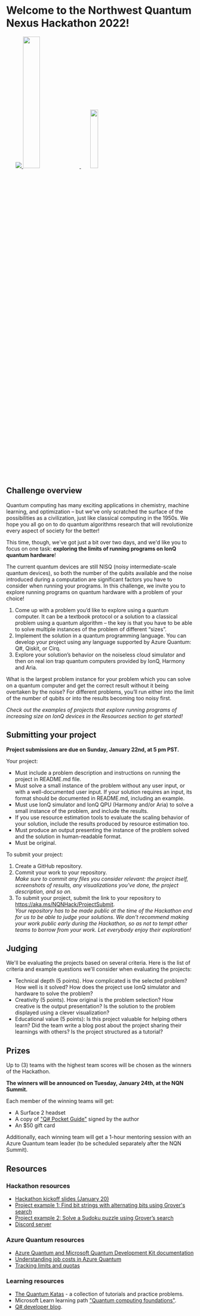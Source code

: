 # Welcome to the Northwest Quantum Nexus Hackathon 2022!

<p align="left">
  <a href="https://nwquantum.com/" target="_blank"><img src="https://nwquantum.com/wp-content/uploads/2020/09/NQN_Logo_03042019_65px.png" style="padding-left: 5%"/> </a>
  <a href="https://azure.microsoft.com/en-us/solutions/quantum-computing/" target="_blank"><img src="https://user-images.githubusercontent.com/10100490/151488491-609828a4-cd1f-4076-b5b2-a8d9fc2d0fa4.png" width="30%"/> </a>
  <a href="https://ionq.com/" target="_blank"><img src="https://user-images.githubusercontent.com/10100490/151488159-da95eb05-9277-4abe-b1ba-b49871d563ed.svg" width="20%" style="padding: 1%;padding-left: 5%"/></a>
</p>

## Challenge overview

Quantum computing has many exciting applications in chemistry, machine learning, and optimization – but we've only scratched the surface of the possibilities as a civilization, just like classical computing in the 1950s. We hope you all go on to do quantum algorithms research that will revolutionize every aspect of society for the better!

This time, though, we've got just a bit over two days, and we'd like you to focus on one task: **exploring the limits of running programs on IonQ quantum hardware**!

The current quantum devices are still NISQ (noisy intermediate-scale quantum devices), so both the number of the qubits available and the noise introduced during a computation are significant factors you have to consider when running your programs. 
In this challenge, we invite you to explore running programs on quantum hardware with a problem of your choice!

1.	Come up with a problem you’d like to explore using a quantum computer. It can be a textbook protocol or a solution to a classical problem using a quantum algorithm – the key is that you have to be able to solve multiple instances of the problem of different “sizes”.
2.	Implement the solution in a quantum programming language. You can develop your project using any language supported by Azure Quantum: Q#, Qiskit, or Cirq.
3.	Explore your solution’s behavior on the noiseless cloud simulator and then on real ion trap quantum computers provided by IonQ, Harmony and Aria.

What is the largest problem instance for your problem which you can solve on a quantum computer and get the correct result without it being overtaken by the noise? For different problems, you’ll run either into the limit of the number of qubits or into the results becoming too noisy first.

*Check out the examples of projects that explore running programs of increasing size on IonQ devices in the Resources section to get started!*

## Submitting your project

**Project submissions are due on Sunday, January 22nd, at 5 pm PST.**

Your project:

* Must include a problem description and instructions on running the project in README.md file.
* Must solve a small instance of the problem without any user input, or with a well-documented user input. If your solution requires an input, its format should be documented in README.md, including an example.
* Must use IonQ simulator and IonQ QPU (Harmony and/or Aria) to solve a small instance of the problem, and include the results. 
* If you use resource estimation tools to evaluate the scaling behavior of your solution, include the results produced by resource estimation too.
* Must produce an output presenting the instance of the problem solved and the solution in human-readable format.
* Must be original.

To submit your project:

1. Create a GitHub repository.
2. Commit your work to your repository.  
   *Make sure to commit any files you consider relevant: the project itself, screenshots of results, any visualizations you've done, the project description, and so on.*
3. To submit your project, submit the link to your repository to https://aka.ms/NQNHack/ProjectSubmit.  
   *Your repository has to be made public at the time of the Hackathon end for us to be able to judge your solutions. We don't recommend making your work public early during the Hackathon, so as not to tempt other teams to borrow from your work. Let everybody enjoy their exploration!*

## Judging

We'll be evaluating the projects based on several criteria. Here is the list of criteria and example questions we'll consider when evaluating the projects:

* Technical depth (5 points). How complicated is the selected problem? How well is it solved? How does the project use IonQ simulator and hardware to solve the problem?
* Creativity (5 points). How original is the problem selection? How creative is the output presentation? Is the solution to the problem displayed using a clever visualization?
* Educational value (5 points): Is this project valuable for helping others learn? Did the team write a blog post about the project sharing their learnings with others? Is the project structured as a tutorial?

## Prizes

Up to (3) teams with the highest team scores will be chosen as the winners of the Hackathon.

**The winners will be announced on Tuesday, January 24th, at the NQN Summit.**

Each member of the winning teams will get:
* A Surface 2 headset
* A copy of ["Q# Pocket Guide"](https://www.oreilly.com/library/view/q-pocket-guide/9781098108854/) signed by the author
* An $50 gift card

Additionally, each winning team will get a 1-hour mentoring session with an Azure Quantum team leader (to be scheduled separately after the NQN Summit).

## Resources

### Hackathon resources

* [Hackathon kickoff slides (January 20)](https://github.com/tcNickolas/NQN-Hack-2023-Challenge/blob/main/2023_01_20_NQN_Hack_kickoff.pdf)
* [Project example 1: Find bit strings with alternating bits using Grover's search](https://github.com/tcNickolas/NQN-Hack-2023-Challenge/blob/main/GroverSearch_AlternatingBits.ipynb)
* [Project example 2: Solve a Sudoku puzzle using Grover’s search](https://github.com/tcNickolas/NQN-Hack-2023-Challenge/blob/main/GroverSearch_SolveSudoku.ipynb)
* [Discord server](https://discord.gg/yAAA8bdd)

### Azure Quantum resources

* [Azure Quantum and Microsoft Quantum Development Kit documentation](https://learn.microsoft.com/azure/quantum/)
* [Understanding job costs in Azure Quantum](https://learn.microsoft.com/azure/quantum/azure-quantum-job-costs)
* [Tracking limits and quotas](https://learn.microsoft.com/azure/quantum/azure-quantum-quotas)

### Learning resources

* [The Quantum Katas](https://github.com/Microsoft/QuantumKatas/) - a collection of tutorials and practice problems.
* Microsoft Learn learning path ["Quantum computing foundations"](https://docs.microsoft.com/learn/paths/quantum-computing-fundamentals/).
* [Q# developer blog](https://devblogs.microsoft.com/qsharp/).
